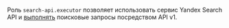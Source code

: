 Роль `search-api.executor` позволяет использовать сервис Yandex Search API и [выполнять](../../search-api/operations/searching.md) поисковые запросы посредством API v1.
